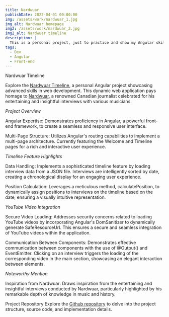 ```yaml
---
title: Nardwuar
publishDate: 2022-04-01 00:00:00
img: /assets/work/nardwuar_1.jpg
img_alt: Nardwuar homepage
img2: /assets/work/nardwuar_2.jpg
img2_alt: Nardwuar timeline
description: |
  This is a personal project, just to practice and show my Angular skills
tags:
  - Dev
  - Angular
  - Front-end
---
```

Nardwuar Timeline

Explore the <a href="https://nardwuar-timeline.netlify.app/welcome" target="_blank">Nardwuar Timeline</a>, a personal Angular project showcasing advanced skills in web development. This dynamic web application pays homage to <a href="https://en.wikipedia.org/wiki/Nardwuar" target="_blank">Nardwuar</a>, a renowned Canadian journalist celebrated for his entertaining and insightful interviews with various musicians.


*Project Overview*

Angular Expertise: Demonstrates proficiency in Angular, a powerful front-end framework, to create a seamless and responsive user interface.

Multi-Page Structure: Utilizes Angular's routing capabilities to implement a multi-page architecture. Currently featuring the Welcome and Timeline pages for a rich and interactive user experience.


*Timeline Feature Highlights*

Data Handling: Implements a sophisticated timeline feature by loading interview data from a JSON file. Interviews are intelligently sorted by date, creating a chronological display for an engaging user experience.

Position Calculation: Leverages a meticulous method, calculatePosition, to dynamically assign positions to interviews on the timeline based on the date, ensuring a visually intuitive representation.


*YouTube Video Integration*

Secure Video Loading: Addresses security concerns related to loading YouTube videos by incorporating Angular's DomSanitizer to dynamically generate SafeResourceUrl. This ensures a secure and seamless integration of YouTube videos within the application.

Communication Between Components: Demonstrates effective communication between components with the use of @Output() and EventEmitter. Clicking on an interview triggers the loading of the corresponding video in the main section, showcasing an elegant interaction between elements.


*Noteworthy Mention*

Inspiration from Nardwuar: Draws inspiration from the entertaining and insightful interviews conducted by Nardwuar, particularly highlighted by his remarkable depth of knowledge in music and history.

Project Repository
Explore the <a href="https://github.com/MarchesaLore/nardwuar-timeline/tree/main" target="_blank">Github repository</a> to delve into the project structure, source code, and implementation details.

